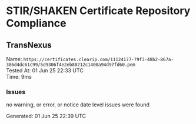 # STIR/SHAKEN Certificate Repository Compliance

## TransNexus

Name: `https://certificates.clearip.com/11124177-79f3-48b2-867a-386d4dc61c99/5d9306f4e2eb80212c1400a94d97fd60.pem`\
Tested At: 01 Jun 25 22:33 UTC\
Time: 9ms

### Issues

no warning, or error, or notice date level issues were found

Generated: 01 Jun 25 22:39 UTC